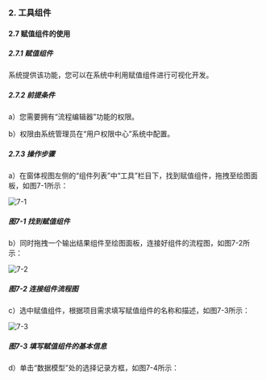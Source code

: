 ### 2. 工具组件

#### 2.7 赋值组件的使用

##### 2.7.1 赋值组件

系统提供该功能，您可以在系统中利用赋值组件进行可视化开发。

##### 2.7.2 前提条件

a）您需要拥有“流程编辑器”功能的权限。

b）权限由系统管理员在“用户权限中心”系统中配置。

##### 2.7.3 操作步骤

a）在窗体视图左侧的“组件列表”中“工具”栏目下，找到赋值组件，拖拽至绘图面板，如图7-1所示：

![7-1](https://www.feisuanyz.com/fsimage/zc-image/cz_22_1_2_01.png)

##### 图7-1 找到赋值组件

b）同时拖拽一个输出结果组件至绘图面板，连接好组件的流程图，如图7-2所示：

![7-2](https://www.feisuanyz.com/fsimage/zc-image/cz_22_1_2_02.png)

##### 图7-2 连接组件流程图

c）选中赋值组件，根据项目需求填写赋值组件的名称和描述，如图7-3所示：

![7-3](https://www.feisuanyz.com/fsimage/zc-image/cz_22_1_2_03.png)

##### 图7-3 填写赋值组件的基本信息

d）单击“数据模型”处的选择记录方框，如图7-4所示：
